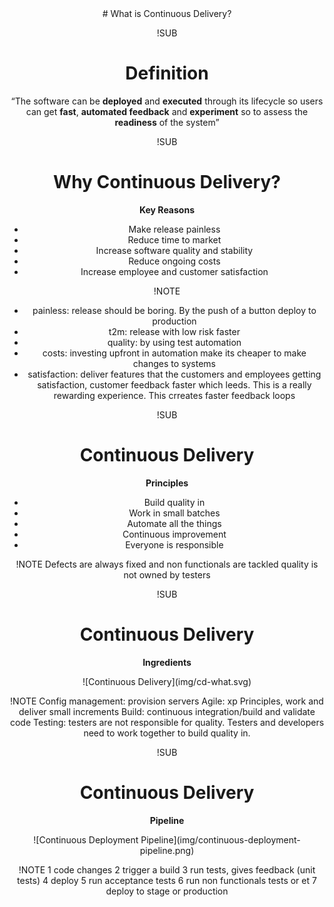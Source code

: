 <!-- .slide: data-background="#FB8033" -->
<center>
# What is Continuous Delivery?

!SUB
# Definition

“The software can be **deployed** and **executed** through its lifecycle so users can get
**fast**, **automated feedback** and **experiment** so to assess the **readiness** of the system”

!SUB
# Why Continuous Delivery?

**Key Reasons**
- Make release painless <!-- .element: class="fragment" -->
- Reduce time to market <!-- .element: class="fragment" -->
- Increase software quality and stability <!-- .element: class="fragment" -->
- Reduce ongoing costs <!-- .element: class="fragment" -->
- Increase employee and customer satisfaction  <!-- .element: class="fragment" -->

!NOTE
- painless: release should be boring. By the push of a button deploy to production
- t2m: release with low risk faster
- quality: by using test automation
- costs:  investing upfront in automation make its cheaper to make changes to systems
- satisfaction: deliver features that the customers and employees getting satisfaction,
customer feedback faster which leeds. This is a really rewarding experience. This crreates faster feedback loops

!SUB
# Continuous Delivery

**Principles**

- Build quality in <!-- .element: class="fragment" -->
- Work in small batches <!-- .element: class="fragment" -->
- Automate all the things <!-- .element: class="fragment" -->
- Continuous improvement <!-- .element: class="fragment" -->
- Everyone is responsible <!-- .element: class="fragment" -->

!NOTE
Defects are always fixed and non functionals are tackled
quality is not owned by testers

!SUB
# Continuous Delivery

**Ingredients**

<center>
![Continuous Delivery](img/cd-what.svg) <!-- .element: style="width: 50%; height: auto;" class="noborder" -->

!NOTE
Config management: provision servers
Agile: xp Principles, work and deliver small increments
Build: continuous integration/build and validate code
Testing: testers are not responsible for quality. Testers and developers need to work together to build quality in.

!SUB
# Continuous Delivery

**Pipeline**

<center>
![Continuous Deployment Pipeline](img/continuous-deployment-pipeline.png) <!-- .element:    class="noborder" -->

!NOTE
1 code changes
2 trigger a build
3 run tests, gives feedback (unit tests)
4 deploy
5 run acceptance tests
6 run non functionals tests or et
7 deploy to stage or production
